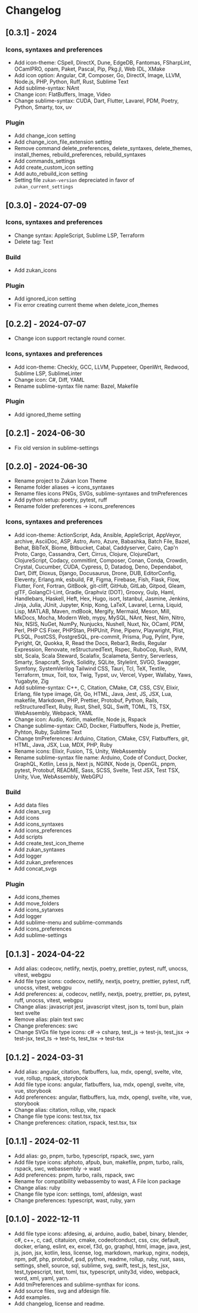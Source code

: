 # Changelog

## [0.3.1] - 2024

### Icons, syntaxes and preferences
- Add icon-theme: CSpell, DirectX, Dune, EdgeDB, Fantomas, FSharpLint, OCamlPRO, opam, Paket, Pascal, Pip, Pkg.jl, Web IDL, XMake
- Add icon option: Angular, C#, Composer, Go, DirectX, Image, LLVM, Node.js, PHP, Python, Ruff, Rust, Sublime Text
- Add sublime-syntax: NAnt
- Change icon: FlatBuffers, Image, Video
- Change sublime-syntax: CUDA, Dart, Flutter, Lavarel, PDM, Poetry, Python, Smarty, tox, uv

### Plugin
- Add change_icon setting
- Add change_icon_file_extension setting
- Remove command delete_preferences, delete_syntaxes, delete_themes, install_themes, rebuild_preferences, rebuild_syntaxes
- Add commands_settings
- Add create_custom_icon setting
- Add auto_rebuild_icon setting
- Setting file `zukan-version` depreciated in favor of `zukan_current_settings` 

## [0.3.0] - 2024-07-09

### Icons, syntaxes and preferences
- Change syntax: AppleScript, Sublime LSP, Terraform
- Delete tag: Text

### Build
- Add zukan_icons

### Plugin
- Add ignored_icon setting
- Fix error creating current theme when delete_icon_themes

## [0.2.2] - 2024-07-07
- Change icon support rectangle round corner.

### Icons, syntaxes and preferences
- Add icon-theme: Checkly, GCC, LLVM, Puppeteer, OpenWrt, Redwood, Sublime LSP, SublimeLinter
- Change icon: C#, Diff, YAML
- Rename sublime-syntax file name: Bazel, Makefile

### Plugin
- Add ignored_theme setting

## [0.2.1] - 2024-06-30
- Fix old version in sublime-settings

## [0.2.0] - 2024-06-30
- Rename project to Zukan Icon Theme
- Rename folder aliases -> icons_syntaxes
- Rename files icons PNGs, SVGs, sublime-syntaxes and tmPreferences
- Add python setup: poetry, pytest, ruff
- Rename folder preferences -> icons_preferences

### Icons, syntaxes and preferences
- Add icon-theme: ActionScript, Ada, Ansible, AppleScript, AppVeyor, archive, AsciiDoc, ASP, Astro, Avro, Azure, Babashka, Batch File, Bazel, Behat, BibTeX, Biome, Bitbucket, Cabal, Caddyserver, Cairo, Cap'n Proto, Cargo, Cassandra, Cert, Cirrus, Clojure, ClojureDart, ClojureScript, Codacy, commitlint, Composer, Conan, Conda, Crowdin, Crystal, Cucumber, CUDA, Cypress, D, Datadog, Deno, Dependabot, Dart, Diff, Dioxus, Django, Docusaurus, Drone, DUB, EditorConfig, Eleventy, Erlang.mk, esbuild, F#, Figma, Firebase, Fish, Flask, Flow, Flutter, Font, Fortran, GitBook, git-cliff, GitHub, GitLab, Gitpod, Gleam, glTF, GolangCI-Lint, Gradle, Graphviz (DOT), Groovy, Gulp, Haml, Handlebars, Haskell, Heft, Hex, Hugo, isort, Istanbul, Jasmine, Jenkins, Jinja, Julia, JUnit, Jupyter, Knip, Kong, LaTeX, Lavarel, Lerna, Liquid, Lisp, MATLAB, Maven, mdBook, Mergify, Mermaid, Meson, Mill, MkDocs, Mocha, Modern Web, mypy, MySQL, NAnt, Nest, Nim, Nitro, Nix, NSIS, NuGet, NumPy, Nunjucks, Nushell, Nuxt, Nx, OCaml, PDM, Perl, PHP CS Fixer, PHPStan, PHPUnit, Pine, Pipenv, Playwright, Plist, PLSQL, PostCSS, PostgreSQL, pre-commit, Prisma, Pug, Pylint, Pyre, Pyright, Qt, Quokka, R, Read the Docs, Rebar3, Redis, Regular Expression, Renovate, reStructuredText, Rspec, RuboCop, Rush, RVM, sbt, Scala, Scala Steward, Scalafix, Scalameta, Sentry, Serverless, Smarty, Snapcraft, Snyk, Solidity, SQLite, Stylelint, SVGO, Swagger, Symfony, SystemVerilog Tailwind CSS, Tauri, Tcl, TeX, Textile, Terraform, tmux, Toit, tox, Twig, Typst, uv, Vercel, Vyper, Wallaby, Yaws, Yugabyte, Zig
- Add sublime-syntax: C++, C, Citation, CMake, C#, CSS, CSV, Elixir, Erlang, file type iimage, Git, Go, HTML, Java, Jest, JS, JSX, Lua, makefile, Markdown, PHP, Prettier, Protobuf, Python, Rails, reStructuredText, Ruby, Rust, Shell, SQL, Swift, TOML, TS, TSX, WebAssembly, Webpack, YAML
- Change icon: Audio, Kotlin, makefile, Node js, Rspack
- Change sublime-syntax: CAD, Docker, Flatbuffers, Node js, Prettier, Pyhton, Ruby, Sublime Text
- Change tmPreferences: Arduino, Citation, CMake, CSV, Flatbuffers, git, HTML, Java, JSX, Lua, MDX, PHP, Ruby
- Rename icons: Elixir, Fusion, TS, Unity, WebAssembly
- Rename sublime-syntax file name: Arduino, Code of Conduct, Docker, GraphQL, Kotlin, Less js, Next js, NGINX, Node js, OpenGL, pnpm, pytest, Protobuf, README, Sass, SCSS, Svelte, Test JSX, Test TSX, Unity, Vue, WebAssembly, WebGPU

### Build
- Add data files
- Add clean_svg
- Add icons
- Add icons_syntaxes
- Add icons_preferences
- Add scripts
- Add create_test_icon_theme
- Add zukan_syntaxes
- Add logger
- Add zukan_preferences
- Add concat_svgs

### Plugin
- Add icons_themes
- Add move_folders
- Add icons_sytanxes
- Add logger
- Add sublime-menu and sublime-commands
- Add icons_preferences
- Add sublime-settings

## [0.1.3] - 2024-04-22
- Add alias: codecov, netlify, nextjs, poetry, prettier, pytest, ruff, unocss, vitest, webgpu
- Add file type icons: codecov, netlify, nextjs, poetry, prettier, pytest, ruff, unocss, vitest, webgpu
- Add preferences: ai, codecov, netlify, nextjs, poetry, prettier, ps, pytest, ruff, unocss, vitest, webgpu
- Change alias: javascript jest, javascript vitest, json ts, toml bun, plain text svelte
- Remove alias: plain text swc 
- Change preferences: swc
- Change SVGs file type icons: c# -> csharp, test_js -> test-js, test_jsx -> test-jsx, test_ts -> test-ts, test_tsx -> test-tsx

## [0.1.2] - 2024-03-31
- Add alias: angular, citation, flatbuffers, lua, mdx, opengl, svelte, vite, vue, rollup, rspack, storybook
- Add file type icons: angular, flatbuffers, lua, mdx, opengl, svelte, vite, vue, storybook
- Add preferences: angular, flatbuffers, lua, mdx, opengl, svelte, vite, vue, storybook
- Change alias: citation, rollup, vite, rspack
- Change file type icons: test.tsx, tsx
- Change preferences: citation, rspack, test.tsx, tsx

## [0.1.1] - 2024-02-11
- Add alias: go, pnpm, turbo, typescript, rspack, swc, yarn
- Add file type icons: afphoto, afpub, bun, makefile, pnpm, turbo, rails, rspack, swc, webassembly -> wast
- Add preferences: pnpm, turbo, rails, rspack, swc
- Rename for compatibility webassemby to wast, A File Icon package 
- Change alias: ruby
- Change file type icon: settings, toml, afdesign, wast
- Change preferences: typescript, wast, ruby, yarn

## [0.1.0] - 2022-12-11
- Add file type icons: afdesing, ai, arduino, audio, babel, binary, blender, c#, c++, c, cad, citatuion, cmake, codeofconduct, css, csv, default, docker, erlang, eslint, ex, excel, f3d, go, graphql, html, image, java, jest, js, json, jsx, kotlin, less, license, log, markdown, markup, nginx, nodejs, npm, pdf, php, protobuf, psd, python, readme, rollup, ruby, rust, sass, settings, shell, source, sql, sublime, svg, swift, test_js, test_jsx, test_typescript, text, toml, tsx, typescript, unity3d, video, webpack, word, xml, yaml, yarn.
- Add tmPreferences and sublime-synthax for icons.
- Add source files, svg and afdesign file.
- Add examples.
- Add changelog, license and readme.